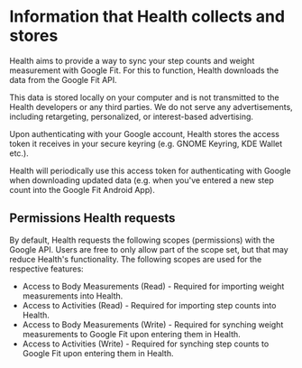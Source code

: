 # Information that Health collects and stores

Health aims to provide a way to sync your step counts and weight measurement with Google Fit. For this to function, Health
downloads the data from the Google Fit API.

This data is stored locally on your computer and is not transmitted to the Health developers or any third parties. We do not serve any advertisements, including retargeting, personalized, or interest-based advertising.

Upon authenticating with your Google account, Health stores the access token it receives in your secure keyring (e.g. GNOME Keyring, KDE Wallet etc.).

Health will periodically use this access token for authenticating with Google when downloading updated data (e.g. when you've entered a new step count into the Google Fit Android App).


## Permissions Health requests

By default, Health requests the following scopes (permissions) with the Google API. Users are free to only allow part of the scope set, but that may reduce Health's functionality. The following scopes are used for the respective features:

* Access to Body Measurements (Read) - Required for importing weight measurements into Health.
* Access to Activities (Read) - Required for importing step counts into Health.
* Access to Body Measurements (Write) - Required for synching weight measurements to Google Fit upon entering them in Health.
* Access to Activities (Write) - Required for synching step counts to Google Fit upon entering them in Health.
